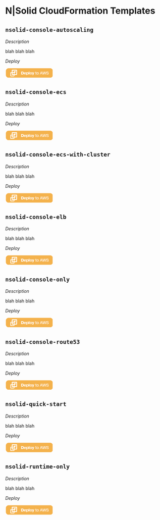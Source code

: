 # N|Solid CloudFormation Templates


## `nsolid-console-autoscaling`

_Description_

blah blah blah

_Deploy_

[![Launch Stack CloudFormation](/images/deploy-to-aws.png)](https://console.aws.amazon.com/cloudformation/home?#/stacks/new?stackName=nsolid-console-autoscaling&templateURL=https://s3-us-west-2.amazonaws.com/nodesource-public-cloudformation/nsolid/nsolid-console-autoscaling.json)


## `nsolid-console-ecs`

_Description_

blah blah blah

_Deploy_

[![Launch Stack CloudFormation](/images/deploy-to-aws.png)](https://console.aws.amazon.com/cloudformation/home?#/stacks/new?stackName=nsolid-console-autoscaling&templateURL=https://s3-us-west-2.amazonaws.com/nodesource-public-cloudformation/nsolid/nsolid-console-ecs.json)


## `nsolid-console-ecs-with-cluster`

_Description_

blah blah blah

_Deploy_

[![Launch Stack CloudFormation](/images/deploy-to-aws.png)](https://console.aws.amazon.com/cloudformation/home?#/stacks/new?stackName=nsolid-console-autoscaling&templateURL=https://s3-us-west-2.amazonaws.com/nodesource-public-cloudformation/nsolid/nsolid-console-ecs-with-cluster.json)


## `nsolid-console-elb`

_Description_

blah blah blah

_Deploy_

[![Launch Stack CloudFormation](/images/deploy-to-aws.png)](https://console.aws.amazon.com/cloudformation/home?#/stacks/new?stackName=nsolid-console-autoscaling&templateURL=https://s3-us-west-2.amazonaws.com/nodesource-public-cloudformation/nsolid/nsolid-console-elb.json)


## `nsolid-console-only`

_Description_

blah blah blah

_Deploy_

[![Launch Stack CloudFormation](/images/deploy-to-aws.png)](https://console.aws.amazon.com/cloudformation/home?#/stacks/new?stackName=nsolid-console-autoscaling&templateURL=https://s3-us-west-2.amazonaws.com/nodesource-public-cloudformation/nsolid/nsolid-console-only.json)


## `nsolid-console-route53`

_Description_

blah blah blah

_Deploy_

[![Launch Stack CloudFormation](/images/deploy-to-aws.png)](https://console.aws.amazon.com/cloudformation/home?#/stacks/new?stackName=nsolid-console-autoscaling&templateURL=https://s3-us-west-2.amazonaws.com/nodesource-public-cloudformation/nsolid/nsolid-console-route53.json)

## `nsolid-quick-start`

_Description_

blah blah blah

_Deploy_

[![Launch Stack CloudFormation](/images/deploy-to-aws.png)](https://console.aws.amazon.com/cloudformation/home?#/stacks/new?stackName=nsolid-console-autoscaling&templateURL=https://s3-us-west-2.amazonaws.com/nodesource-public-cloudformation/nsolid/nsolid-quick-start.json)


## `nsolid-runtime-only`

_Description_

blah blah blah

_Deploy_

[![Launch Stack CloudFormation](/images/deploy-to-aws.png)](https://console.aws.amazon.com/cloudformation/home?#/stacks/new?stackName=nsolid-console-autoscaling&templateURL=https://s3-us-west-2.amazonaws.com/nodesource-public-cloudformation/nsolid/nsolid-runtime-only.json)
